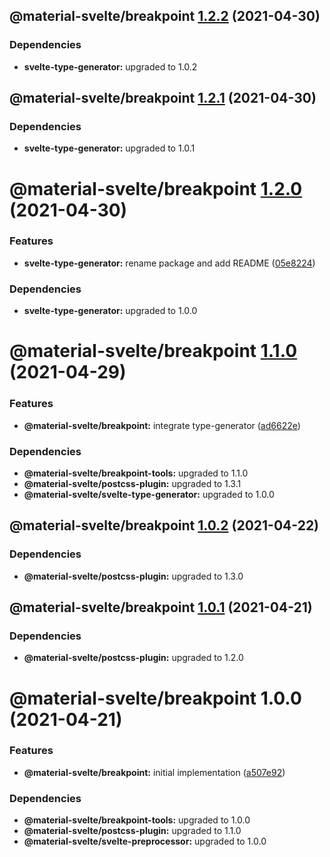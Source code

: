 ## @material-svelte/breakpoint [1.2.2](https://github.com/material-svelte/material-svelte/compare/@material-svelte/breakpoint@1.2.1...@material-svelte/breakpoint@1.2.2) (2021-04-30)





### Dependencies

* **svelte-type-generator:** upgraded to 1.0.2

## @material-svelte/breakpoint [1.2.1](https://github.com/material-svelte/material-svelte/compare/@material-svelte/breakpoint@1.2.0...@material-svelte/breakpoint@1.2.1) (2021-04-30)





### Dependencies

* **svelte-type-generator:** upgraded to 1.0.1

# @material-svelte/breakpoint [1.2.0](https://github.com/material-svelte/material-svelte/compare/@material-svelte/breakpoint@1.1.0...@material-svelte/breakpoint@1.2.0) (2021-04-30)


### Features

* **svelte-type-generator:** rename package and add README ([05e8224](https://github.com/material-svelte/material-svelte/commit/05e8224fa6b1d6ec93c6b82ccf1bf0af3f2dc042))





### Dependencies

* **svelte-type-generator:** upgraded to 1.0.0

# @material-svelte/breakpoint [1.1.0](https://github.com/material-svelte/material-svelte/compare/@material-svelte/breakpoint@1.0.2...@material-svelte/breakpoint@1.1.0) (2021-04-29)


### Features

* **@material-svelte/breakpoint:** integrate type-generator ([ad6622e](https://github.com/material-svelte/material-svelte/commit/ad6622eb6f19fe9c4fb4b665919effe289d58fd2))





### Dependencies

* **@material-svelte/breakpoint-tools:** upgraded to 1.1.0
* **@material-svelte/postcss-plugin:** upgraded to 1.3.1
* **@material-svelte/svelte-type-generator:** upgraded to 1.0.0

## @material-svelte/breakpoint [1.0.2](https://github.com/material-svelte/material-svelte/compare/@material-svelte/breakpoint@1.0.1...@material-svelte/breakpoint@1.0.2) (2021-04-22)





### Dependencies

* **@material-svelte/postcss-plugin:** upgraded to 1.3.0

## @material-svelte/breakpoint [1.0.1](https://github.com/material-svelte/material-svelte/compare/@material-svelte/breakpoint@1.0.0...@material-svelte/breakpoint@1.0.1) (2021-04-21)





### Dependencies

* **@material-svelte/postcss-plugin:** upgraded to 1.2.0

# @material-svelte/breakpoint 1.0.0 (2021-04-21)


### Features

* **@material-svelte/breakpoint:** initial implementation ([a507e92](https://github.com/material-svelte/material-svelte/commit/a507e92d1504d83d476c2538356ba4a6b119ad0a))





### Dependencies

* **@material-svelte/breakpoint-tools:** upgraded to 1.0.0
* **@material-svelte/postcss-plugin:** upgraded to 1.1.0
* **@material-svelte/svelte-preprocessor:** upgraded to 1.0.0
